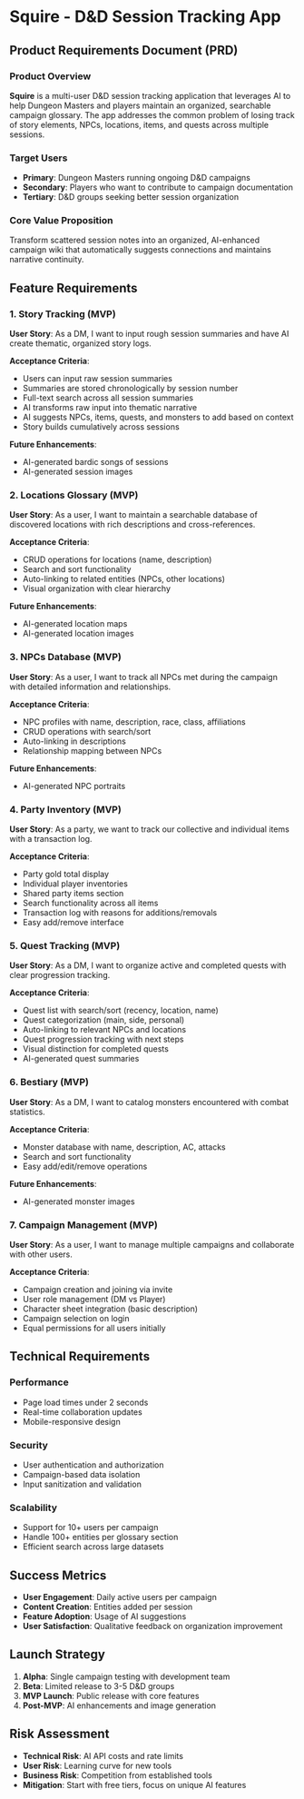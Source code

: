 # Squire - D&D Session Tracking App

## Product Requirements Document (PRD)

### Product Overview

**Squire** is a multi-user D&D session tracking application that leverages AI to help Dungeon Masters and players maintain an organized, searchable campaign glossary. The app addresses the common problem of losing track of story elements, NPCs, locations, items, and quests across multiple sessions.

### Target Users

- **Primary**: Dungeon Masters running ongoing D&D campaigns
- **Secondary**: Players who want to contribute to campaign documentation
- **Tertiary**: D&D groups seeking better session organization

### Core Value Proposition

Transform scattered session notes into an organized, AI-enhanced campaign wiki that automatically suggests connections and maintains narrative continuity.

## Feature Requirements

### 1. Story Tracking (MVP)

**User Story**: As a DM, I want to input rough session summaries and have AI create thematic, organized story logs.

**Acceptance Criteria**:

- Users can input raw session summaries
- Summaries are stored chronologically by session number
- Full-text search across all session summaries
- AI transforms raw input into thematic narrative
- AI suggests NPCs, items, quests, and monsters to add based on context
- Story builds cumulatively across sessions

**Future Enhancements**:

- AI-generated bardic songs of sessions
- AI-generated session images

### 2. Locations Glossary (MVP)

**User Story**: As a user, I want to maintain a searchable database of discovered locations with rich descriptions and cross-references.

**Acceptance Criteria**:

- CRUD operations for locations (name, description)
- Search and sort functionality
- Auto-linking to related entities (NPCs, other locations)
- Visual organization with clear hierarchy

**Future Enhancements**:

- AI-generated location maps
- AI-generated location images

### 3. NPCs Database (MVP)

**User Story**: As a user, I want to track all NPCs met during the campaign with detailed information and relationships.

**Acceptance Criteria**:

- NPC profiles with name, description, race, class, affiliations
- CRUD operations with search/sort
- Auto-linking in descriptions
- Relationship mapping between NPCs

**Future Enhancements**:

- AI-generated NPC portraits

### 4. Party Inventory (MVP)

**User Story**: As a party, we want to track our collective and individual items with a transaction log.

**Acceptance Criteria**:

- Party gold total display
- Individual player inventories
- Shared party items section
- Search functionality across all items
- Transaction log with reasons for additions/removals
- Easy add/remove interface

### 5. Quest Tracking (MVP)

**User Story**: As a DM, I want to organize active and completed quests with clear progression tracking.

**Acceptance Criteria**:

- Quest list with search/sort (recency, location, name)
- Quest categorization (main, side, personal)
- Auto-linking to relevant NPCs and locations
- Quest progression tracking with next steps
- Visual distinction for completed quests
- AI-generated quest summaries

### 6. Bestiary (MVP)

**User Story**: As a DM, I want to catalog monsters encountered with combat statistics.

**Acceptance Criteria**:

- Monster database with name, description, AC, attacks
- Search and sort functionality
- Easy add/edit/remove operations

**Future Enhancements**:

- AI-generated monster images

### 7. Campaign Management (MVP)

**User Story**: As a user, I want to manage multiple campaigns and collaborate with other users.

**Acceptance Criteria**:

- Campaign creation and joining via invite
- User role management (DM vs Player)
- Character sheet integration (basic description)
- Campaign selection on login
- Equal permissions for all users initially

## Technical Requirements

### Performance

- Page load times under 2 seconds
- Real-time collaboration updates
- Mobile-responsive design

### Security

- User authentication and authorization
- Campaign-based data isolation
- Input sanitization and validation

### Scalability

- Support for 10+ users per campaign
- Handle 100+ entities per glossary section
- Efficient search across large datasets

## Success Metrics

- **User Engagement**: Daily active users per campaign
- **Content Creation**: Entities added per session
- **Feature Adoption**: Usage of AI suggestions
- **User Satisfaction**: Qualitative feedback on organization improvement

## Launch Strategy

1. **Alpha**: Single campaign testing with development team
2. **Beta**: Limited release to 3-5 D&D groups
3. **MVP Launch**: Public release with core features
4. **Post-MVP**: AI enhancements and image generation

## Risk Assessment

- **Technical Risk**: AI API costs and rate limits
- **User Risk**: Learning curve for new tools
- **Business Risk**: Competition from established tools
- **Mitigation**: Start with free tiers, focus on unique AI features
